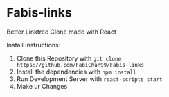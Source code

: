 # Fabis-links
Better Linktree Clone made with React

Install Instructions:

1. Clone this Repository with ```git clone https://github.com/FabiChan99/Fabis-links```
2. Install the dependencies with ```npm install```
3. Run Development Server with ```react-scripts start```
4. Make ur Changes
